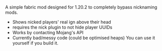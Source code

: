A simple fabric mod designed for 1.20.2 to completely bypass nicknaming mods.
- Shows nicked players' real ign above their head
- requires the nick plugin to not hide player UUIDs
- Works by contacting Mojang's API
- Currently bad/messy code (could be optimised heaps)
You can use it yourself if you build it.
